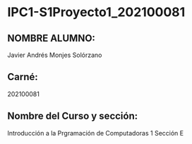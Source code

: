 # IPC1-S1Proyecto1_202100081
## NOMBRE ALUMNO: 
Javier Andrés Monjes Solórzano  
## Carné:
202100081
## Nombre del Curso y sección:
Introducción a la Prgramación de Computadoras 1 Sección E

